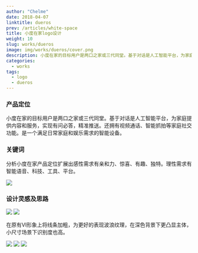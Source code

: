 ```yaml
---
author: "Chelme"
date: 2018-04-07
linktitle: dueros
prev: /articles/white-space
title: 小度在家logo设计
weight: 10
slug: works/dueros
image: img/works/dueros/cover.png
description: 小度在家的目标用户是两口之家或三代同堂。基于对话是人工智能平台，为家庭提供内容和服务，实现有问必答，精准推送。还拥有视频通话、智能抓拍等家庭社交功能。是一个满足日常家庭和娱乐需求的智能设备。
categories:
  - works
tags:
  - logo
  - dueros
---
```


### 产品定位
小度在家的目标用户是两口之家或三代同堂。基于对话是人工智能平台，为家庭提供内容和服务，实现有问必答，精准推送。还拥有视频通话、智能抓拍等家庭社交功能。是一个满足日常家庭和娱乐需求的智能设备。

### 关键词
分析小度在家产品定位扩展出感性需求有亲和力、惊喜、有趣、独特。理性需求有智能语音、科技、工具、平台。

![](/img/works/dueros/pic-1.png)

### 设计灵感及思路
![](/img/works/dueros/pic-2.png)
![](/img/works/dueros/pic-3.png)

在原有VI形象上将线条加粗，为更好的表现波浪纹理，在深色背景下更凸显主体，小尺寸场景下识别度也高。

![](/img/works/dueros/pic-5.png)
![](/img/works/dueros/pic-6.png)
![](/img/works/dueros/cover.png)
